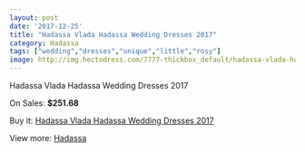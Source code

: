 ```yaml
---
layout: post
date: '2017-12-25'
title: "Hadassa Vlada Hadassa Wedding Dresses 2017"
category: Hadassa
tags: ["wedding","dresses","unique","little","rosy"]
image: http://img.hectodress.com/7777-thickbox_default/hadassa-vlada-hadassa-wedding-dresses-2013.jpg
---
```

Hadassa Vlada Hadassa Wedding Dresses 2017

On Sales: **$251.68**
<a href="https://www.hectodress.com/hadassa/3865-hadassa-vlada-hadassa-wedding-dresses-2013.html"><amp-img layout="responsive" width="600" height="600" src="//img.hectodress.com/7777-thickbox_default/hadassa-vlada-hadassa-wedding-dresses-2013.jpg" alt="Hadassa Vlada Hadassa Wedding Dresses 2017 0" /></a>
<a href="https://www.hectodress.com/hadassa/3865-hadassa-vlada-hadassa-wedding-dresses-2013.html"><amp-img layout="responsive" width="600" height="600" src="//img.hectodress.com/7778-thickbox_default/hadassa-vlada-hadassa-wedding-dresses-2013.jpg" alt="Hadassa Vlada Hadassa Wedding Dresses 2017 1" /></a>

Buy it: [Hadassa Vlada Hadassa Wedding Dresses 2017](https://www.hectodress.com/hadassa/3865-hadassa-vlada-hadassa-wedding-dresses-2013.html "Hadassa Vlada Hadassa Wedding Dresses 2017")

View more: [Hadassa](https://www.hectodress.com/67-hadassa "Hadassa")